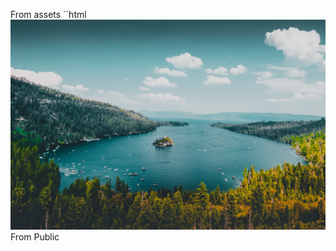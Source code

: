 From assets
``html
<img src="../assets/img/img-1.jpg" alt="" />
From Public
<img src="/img-1.jpg" alt="" />
